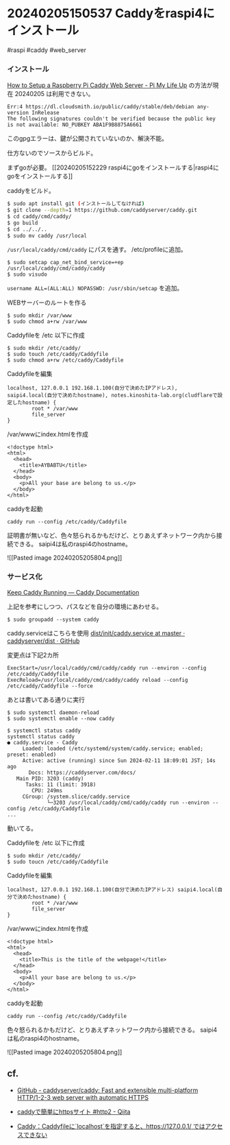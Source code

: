 # 20240205150537 Caddyをraspi4にインストール
#raspi #caddy #web_server

### インストール

[How to Setup a Raspberry Pi Caddy Web Server - Pi My Life Up](https://pimylifeup.com/raspberry-pi-caddy-web-server/) の方法が現在 20240205 は利用できない。
```
Err:4 https://dl.cloudsmith.io/public/caddy/stable/deb/debian any-version InRelease
The following signatures couldn't be verified because the public key is not available: NO_PUBKEY ABA1F9B8875A6661
```
このgpgエラーは、鍵が公開されていないのか、解決不能。

仕方ないのでソースからビルド。

まずgoが必要。
[[20240205152229 raspi4にgoをインストールする|raspi4にgoをインストールする]]

caddyをビルド。
```sh
$ sudo apt install git (インストールしてなければ)  
$ git clone --depth=1 https://github.com/caddyserver/caddy.git
$ cd caddy/cmd/caddy/
$ go build
$ cd ../../..
$ sudo mv caddy /usr/local
```
`/usr/local/caddy/cmd/caddy`
にパスを通す。 /etc/profileに追加。

```
$ sudo setcap cap_net_bind_service=+ep /usr/local/caddy/cmd/caddy/caddy
$ sudo visudo
```

`username ALL=(ALL:ALL) NOPASSWD: /usr/sbin/setcap` を追加。

WEBサーバーのルートを作る
```
$ sudo mkdir /var/www
$ sudo chmod a+rw /var/www
```

Caddyfileを /etc 以下に作成
```
$ sudo mkdir /etc/caddy/
$ sudo touch /etc/caddy/Caddyfile
$ sudo chmod a+rw /etc/caddy/Caddyfile
```

Caddyfileを編集
```
localhost, 127.0.0.1 192.168.1.100(自分で決めたIPアドレス), saipi4.local(自分で決めたhostname), notes.kinoshita-lab.org(cludflareで設定したhostname) {
        root * /var/www
        file_server
}

```
/var/wwwにindex.htmlを作成

```
<!doctype html>
<html>
  <head>
    <title>AYBABTU</title>
  </head>
  <body>
    <p>All your base are belong to us.</p>
  </body>
</html>
```

caddyを起動
```
caddy run --config /etc/caddy/Caddyfile
```
証明書が無いなど、色々怒られるかもだけど、とりあえずネットワーク内から接続できる。 saipi4は私のraspi4のhostname。

![[Pasted image 20240205205804.png]]

### サービス化
[Keep Caddy Running — Caddy Documentation](https://caddyserver.com/docs/running#linux-service)

上記を参考にしつつ、パスなどを自分の環境にあわせる。

```
$ sudo groupadd --system caddy
```

caddy.serviceはこちらを使用
[dist/init/caddy.service at master · caddyserver/dist · GitHub](https://github.com/caddyserver/dist/blob/master/init/caddy.service)

変更点は下記2カ所
```
ExecStart=/usr/local/caddy/cmd/caddy/caddy run --environ --config /etc/caddy/Caddyfile
ExecReload=/usr/local/caddy/cmd/caddy/caddy reload --config /etc/caddy/Caddyfile --force
```

あとは書いてある通りに実行
```
$ sudo systemctl daemon-reload
$ sudo systemctl enable --now caddy
```

```
$ systemctl status caddy
systemctl status caddy
● caddy.service - Caddy
     Loaded: loaded (/etc/systemd/system/caddy.service; enabled; preset: enabled)
     Active: active (running) since Sun 2024-02-11 18:09:01 JST; 14s ago
       Docs: https://caddyserver.com/docs/
   Main PID: 3203 (caddy)
      Tasks: 11 (limit: 3918)
        CPU: 249ms
     CGroup: /system.slice/caddy.service
             └─3203 /usr/local/caddy/cmd/caddy/caddy run --environ --config /etc/caddy/Caddyfile
...
```
動いてる。


Caddyfileを /etc 以下に作成
```
$ sudo mkdir /etc/caddy/
$ sudo toucn /etc/caddy/Caddyfile
```

Caddyfileを編集
```
localhost, 127.0.0.1 192.168.1.100(自分で決めたIPアドレス) saipi4.local(自分で決めたhostname) {
        root * /var/www
        file_server
}

```
/var/wwwにindex.htmlを作成

```
<!doctype html>
<html>
  <head>
    <title>This is the title of the webpage!</title>
  </head>
  <body>
    <p>All your base are belong to us.</p>
  </body>
</html>
```

caddyを起動
```
caddy run --config /etc/caddy/Caddyfile
```
色々怒られるかもだけど、とりあえずネットワーク内から接続できる。 saipi4は私のraspi4のhostname。

![[Pasted image 20240205205804.png]]

## cf.
- [GitHub - caddyserver/caddy: Fast and extensible multi-platform HTTP/1-2-3 web server with automatic HTTPS](https://github.com/caddyserver/caddy?tab=readme-ov-file#build-from-source)
- [caddyで簡単にhttpsサイト #http2 - Qiita](https://qiita.com/mmotoi/items/1af28e2e62a4e344eb6c)

- [Caddy：Caddyfileに\`localhost\`を指定すると、https://127.0.0.1/ ではアクセスできない](https://zenn.dev/yuji38kwmt/articles/5d3e729dc9a5c1)
